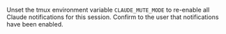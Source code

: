 Unset the tmux environment variable `CLAUDE_MUTE_MODE` to re-enable all Claude notifications for this session. Confirm to the user that notifications have been enabled.
